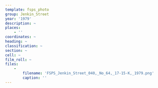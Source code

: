 ```yaml
---
template: fsps_photo
group: Jenkin_Street
year: '1979'
description: ~
places:
    - ''
coordinates: ~
heading: ~
classification: ~
section: ~
cell: ~
film_roll: ~
files:
    -
        filename: 'FSPS_Jenkin_Street_040,_No_64,_17-15-K,_1979.png'
        caption: ''
---
```

